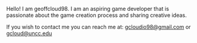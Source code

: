 Hello! I am geoffcloud98.
I am an aspiring game developer that is passionate about the game creation process and sharing creative ideas. 

If you wish to contact me you can reach me at:
gcloudio98@gmail.com or gcloud@uncc.edu
